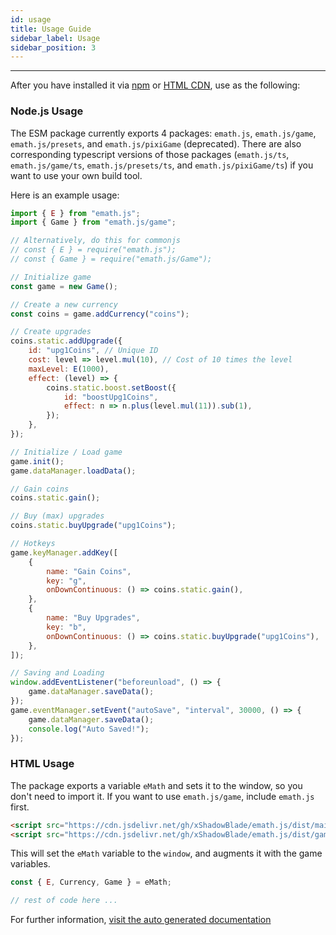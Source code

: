 ```yaml
---
id: usage
title: Usage Guide
sidebar_label: Usage
sidebar_position: 3
---
```


---

After you have installed it via [npm](./install#install-via-npm) or [HTML CDN](./install#include-using-cdn), use as the following:

### Node.js Usage

The ESM package currently exports 4 packages: `emath.js`, `emath.js/game`, `emath.js/presets`, and `emath.js/pixiGame` (deprecated).
There are also corresponding typescript versions of those packages (`emath.js/ts`, `emath.js/game/ts`, `emath.js/presets/ts`, and `emath.js/pixiGame/ts`) if you want to use your own build tool.

Here is an example usage:

```js title="index.js"
import { E } from "emath.js";
import { Game } from "emath.js/game";

// Alternatively, do this for commonjs
// const { E } = require("emath.js");
// const { Game } = require("emath.js/Game");

// Initialize game
const game = new Game();

// Create a new currency
const coins = game.addCurrency("coins");

// Create upgrades
coins.static.addUpgrade({
    id: "upg1Coins", // Unique ID
    cost: level => level.mul(10), // Cost of 10 times the level
    maxLevel: E(1000),
    effect: (level) => {
        coins.static.boost.setBoost({
            id: "boostUpg1Coins",
            effect: n => n.plus(level.mul(11)).sub(1),
        });
    },
});

// Initialize / Load game
game.init();
game.dataManager.loadData();

// Gain coins
coins.static.gain();

// Buy (max) upgrades
coins.static.buyUpgrade("upg1Coins");

// Hotkeys
game.keyManager.addKey([
    {
        name: "Gain Coins",
        key: "g",
        onDownContinuous: () => coins.static.gain(),
    },
    {
        name: "Buy Upgrades",
        key: "b",
        onDownContinuous: () => coins.static.buyUpgrade("upg1Coins"),
    },
]);

// Saving and Loading
window.addEventListener("beforeunload", () => {
    game.dataManager.saveData();
});
game.eventManager.setEvent("autoSave", "interval", 30000, () => {
    game.dataManager.saveData();
    console.log("Auto Saved!");
});
```

### HTML Usage

The package exports a variable ``eMath`` and sets it to the window, so you don't need to import it. If you want to use `emath.js/game`, include `emath.js` first.

```html title="index.html"
<script src="https://cdn.jsdelivr.net/gh/xShadowBlade/emath.js/dist/main/eMath.min.js"></script>
<script src="https://cdn.jsdelivr.net/gh/xShadowBlade/emath.js/dist/game/eMath.game.min.js"></script>
```

This will set the `eMath` variable to the `window`, and augments it with the game variables.

```js title="index.js"
const { E, Currency, Game } = eMath;

// rest of code here ...
```

For further information, [visit the auto generated documentation](https://xshadowblade.github.io/emath.js/typedoc/index.html)